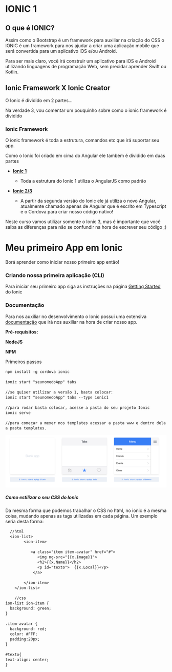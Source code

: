 # IONIC 1

## O que é IONIC?

Assim como o Bootstrap é um framework para auxiliar na criação do CSS o IONIC é um framework para nos ajudar a criar uma aplicação mobile que será convertida para um aplicativo iOS e/ou Android.

Para ser mais claro, você irá construir um aplicativo para iOS e Android utilizando linguagens de programação Web, sem precidar aprender Swift ou Kotlin.

## Ionic Framework X Ionic Creator

O Ionic é dividido em 2 partes...

Na verdade 3, vou comentar um pouquinho sobre como o ionic framework é dividido

### Ionic Framework

O ionic framework é toda a estrutura, comandos etc que irá suportar seu app.

Como o Ionic foi criado em cima do Angular ele também é dividido em duas partes

* [**Ionic 1**](https://ionicframework.com/docs/v1/)

  * Toda a estrutura do Ionic 1 utiliza o AngularJS como padrão

* [**Ionic 2/3**](https://ionicframework.com/framework)

  * A partir da segunda versão do Ionic ele já utiliza o novo Angular, atualmente chamado apenas de Angular que é escrito em Typescript e o Cordova para criar nosso código nativo!

Neste curso vamos utilizar somente o Ionic 3, mas é importante que você saiba as diferenças para não se confundir na hora de escrever seu código ;\)

# Meu primeiro App em Ionic

Borá aprender como iniciar nosso primeiro app então!

### Criando nossa primeira aplicação \(CLI\)

Para iniciar seu primeiro app siga as instruções na página [Getting Started](https://ionicframework.com/getting-started/) do Ionic

### Documentação

Para nos auxiliar no desenvolvimento o Ionic possui uma extensiva [documentação](https://ionicframework.com/docs/) que irá nos auxiliar na hora de criar nosso app.

**Pré-requisitos:**

**NodeJS**

**NPM**

Primeiros passos

```
npm install -g cordova ionic

ionic start "seunomedoApp" tabs

//se quiser utilizar a versão 1, basta colocar:
ionic start "seunomedoApp" tabs --type ionic1

//para rodar basta colocar, acesse a pasta do seu projeto Ionic
ionic serve

//para começar a mexer nos templates acessar a pasta www e dentro dela a pasta templates.
```

![](/assets/2018-01-31.png)

##### Como estilizar o seu CSS do Ionic

Da mesma forma que podemos trabalhar o CSS no html, no ionic é a mesma coisa, mudando apenas as tags utilizadas em cada página. Um exemplo seria desta forma:

```
  //html
  <ion-list>  
        <ion-item>

           <a class="item item-avatar" href="#">
              <img ng-src="{{x.Image}}">
              <h2>{{x.Name}}</h2>
              <p id="texto">  {{x.Local}}</p>
            </a>

        </ion-item>
    </ion-list> 
    
    //css
ion-list ion-item {
  background: green;
}

.item-avatar {
  background: red;
  color: #FFF;
  padding:20px;
}

#texto{
text-align: center;
}
```



